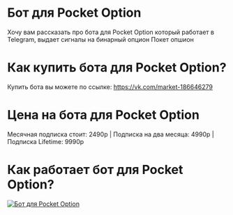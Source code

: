 # Бот для Pocket Option
Хочу вам рассказать про бота для Pocket Option который работает в Telegram, выдает сигналы на бинарный опцион Покет опшион
# Как купить бота для Pocket Option?
Купить бота вы можете по ссылке: https://vk.com/market-186646279
# Цена на бота для Pocket Option
Месячная подписка стоит: 2490р | Подписка на два месяца: 4990р | Подписка Lifetime: 9990р
# Как работает бот для Pocket Option?
[![Бот для Pocket Option](https://img.youtube.com/vi/fiso-eo63oc/0.jpg)](https://www.youtube.com/watch?v=fiso-eo63oc)
